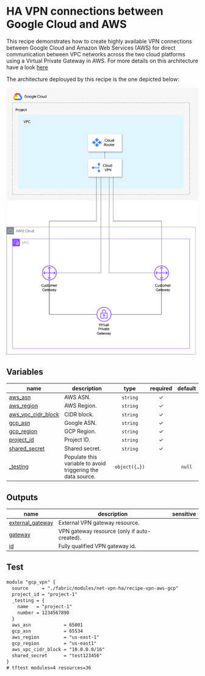 # HA VPN connections between Google Cloud and AWS

This recipe demonstrates how to create highly available VPN connections between Google Cloud and Amazon Web Services (AWS) for direct communication between VPC networks across the two cloud platforms using a Virtual Private Gateway in AWS. For more details on this architecture have a look [here](https://cloud.google.com/network-connectivity/docs/vpn/tutorials/create-ha-vpn-connections-google-cloud-aws)

The architecture deplouyed by this recipe is the one depicted below:

![Architecture](./diagram.png)
<!-- BEGIN TFDOC -->
## Variables

| name | description | type | required | default |
|---|---|:---:|:---:|:---:|
| [aws_asn](variables.tf#L27) | AWS ASN. | <code>string</code> | ✓ |  |
| [aws_region](variables.tf#L32) | AWS Region. | <code>string</code> | ✓ |  |
| [aws_vpc_cidr_block](variables.tf#L37) | CIDR block. | <code>string</code> | ✓ |  |
| [gcp_asn](variables.tf#L42) | Google ASN. | <code>string</code> | ✓ |  |
| [gcp_region](variables.tf#L47) | GCP Region. | <code>string</code> | ✓ |  |
| [project_id](variables.tf#L52) | Project ID. | <code>string</code> | ✓ |  |
| [shared_secret](variables.tf#L57) | Shared secret. | <code>string</code> | ✓ |  |
| [_testing](variables.tf#L17) | Populate this variable to avoid triggering the data source. | <code title="object&#40;&#123;&#10;  name             &#61; string&#10;  number           &#61; number&#10;  services_enabled &#61; optional&#40;list&#40;string&#41;, &#91;&#93;&#41;&#10;&#125;&#41;">object&#40;&#123;&#8230;&#125;&#41;</code> |  | <code>null</code> |

## Outputs

| name | description | sensitive |
|---|---|:---:|
| [external_gateway](outputs.tf#L17) | External VPN gateway resource. |  |
| [gateway](outputs.tf#L22) | VPN gateway resource (only if auto-created). |  |
| [id](outputs.tf#L27) | Fully qualified VPN gateway id. |  |
<!-- END TFDOC -->

## Test

```hcl
module "gcp_vpn" {
  source     = "./fabric/modules/net-vpn-ha/recipe-vpn-aws-gcp"
  project_id = "project-1"
  _testing = {
    name   = "project-1"
    number = 1234567890
  }
  aws_asn            = 65001
  gcp_asn            = 65534
  aws_region         = "us-east-1"
  gcp_region         = "us-east1"
  aws_vpc_cidr_block = "10.0.0.0/16"
  shared_secret      = "test123456"
}
# tftest modules=4 resources=36
